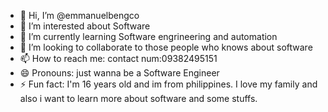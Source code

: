 - 👋 Hi, I’m @emmanuelbengco
- 👀 I’m interested about Software
- 🌱 I’m currently learning Software engrineering and automation
- 💞️ I’m looking to collaborate to those people who knows about software
- 📫 How to reach me: contact num:09382495151
- 😄 Pronouns: just wanna be a Software Engineer
- ⚡ Fun fact: I'm 16 years old and im from philippines. I love my family and also i want to learn more about software and some stuffs.

<!---
emmanuelbengco/emmanuelbengco is a ✨ special ✨ repository because its `README.md` (this file) appears on your GitHub profile.
You can click the Preview link to take a look at your changes.
--->

